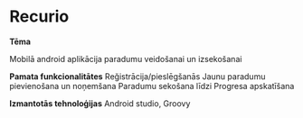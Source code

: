 # Recurio

**Tēma**

Mobilā android aplikācija paradumu veidošanai un izsekošanai

**Pamata funkcionalitātes**
Reğistrācija/pieslēgšanās
Jaunu paradumu pievienošana un noņemšana
Paradumu sekošana līdzi
Progresa apskatīšana

**Izmantotās tehnoloģijas**
Android studio, Groovy

